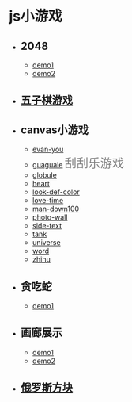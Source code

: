 # js小游戏

- ## 2048
    - [demo1](https://calamus0427.github.io/game/2048)
    - [demo2](https://calamus0427.github.io/game/game2048)
- ## [五子棋游戏](https://calamus0427.github.io/game/Backgammon)
- ## canvas小游戏
    - [evan-you](https://calamus0427.github.io/game/canvas/evan-you)
    - [guaguale](https://calamus0427.github.io/game/canvas/guaguale/demo1/)
        <font color=gray size=5>刮刮乐游戏</font>
    - [globule](https://calamus0427.github.io/game/canvas/globule)
    - [heart](https://calamus0427.github.io/game/canvas/heart)
    - [look-def-color](https://calamus0427.github.io/game/canvas/look-def-color)
    - [love-time](https://calamus0427.github.io/game/canvas/love-time)
    - [man-down100](https://calamus0427.github.io/game/canvas/man-down100)
    - [photo-wall](https://calamus0427.github.io/game/canvas/photo-wall)
    - [side-text](https://calamus0427.github.io/game/canvas/side-text)
    - [tank](https://calamus0427.github.io/game/canvas/tank)
    - [universe](https://calamus0427.github.io/game/canvas/universe)
    - [word](https://calamus0427.github.io/game/canvas/word)
    - [zhihu](https://calamus0427.github.io/game/canvas/zhihu)
- ## 贪吃蛇
    - [demo1](https://calamus0427.github.io/game/eatSnake)
- ## 画廊展示
    - [demo1](https://calamus0427.github.io/game/websocket/Stand-alone-Tetris)
    - [demo2](https://calamus0427.github.io/game/websocket/chart)
- ## [俄罗斯方块](https://calamus0427.github.io/game/canvas/guaguale/demo1/)